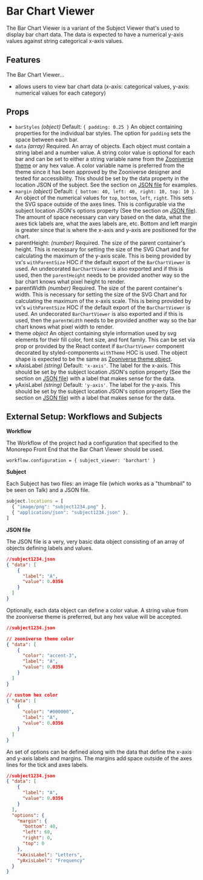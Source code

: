 # Bar Chart Viewer

The Bar Chart Viewer is a variant of the Subject Viewer that's used to
display bar chart data. The data is expected to have a numerical y-axis values against string categorical x-axis values.

## Features

The Bar Chart Viewer...
- allows users to view bar chart data (x-axis: categorical values, y-axis:
  numerical values for each category)

## Props

- `barStyles` _(object)_ Default: `{ padding: 0.25 }` An object containing properties for the individual bar styles. The option for `padding` sets the space between each bar.
- `data` _(array)_ Required. An array of objects. Each object must contain a string label and a number value. A string color value is optional for each bar and can be set to either a string variable name from the [Zooniverse theme](https://github.com/zooniverse/front-end-monorepo/tree/master/packages/lib-grommet-theme) or any hex value. A color variable name is preferred from the theme since it has been approved by the Zooniverse designer and tested for accessibility. This should be set by the data property in the location JSON of the subject. See the section on [JSON file](#JSON_file) for examples.
- `margin` _(object)_ Default: `{ bottom: 40, left: 40, right: 10, top: 10 }`. An object of the numerical values for `top`, `bottom`, `left`, `right`. This sets the SVG space outside of the axes lines. This is configurable via the subject location JSON's options property (See the section on [JSON file](#JSON_file)). The amount of space necessary can vary based on the data, what the axes tick labels are, what the axes labels are, etc. Bottom and left margin is greater since that is where the x-axis and y-axis are positioned for the chart.
- parentHeight: _(number)_ Required. The size of the parent container's height. This is necessary for setting the size of the SVG Chart and for calculating the maximum of the y-axis scale. This is being provided by vx's `withParentSize` HOC if the default export of the `BarChartViewer` is used. An undecorated `BarChartViewer` is also exported and if this is used, then the `parentHeight` needs to be provided another way so the bar chart knows what pixel height to render.
- parentWidth _(number)_ Required. The size of the parent container's width. This is necessary for setting the size of the SVG Chart and for calculating the maximum of the x-axis scale. This is being provided by vx's `withParentSize` HOC if the default export of the `BarChartViewer` is used. An undecorated `BarChartViewer` is also exported and if this is used, then the `parentWidth` needs to be provided another way so the bar chart knows what pixel width to render.
- theme _object_ An object containing style information used by svg elements for their fill color, font size, and font family. This can be set via prop or provided by the React context if `BarChartViewer` component decorated by styled-components `withTheme` HOC is used. The object shape is expected to be the same as [Zooniverse theme object](https://github.com/zooniverse/front-end-monorepo/tree/master/packages/lib-grommet-theme).
- xAxisLabel _(string)_ Default: `'x-axis'`. The label for the x-axis. This should be set by the subject location JSON's option property (See the section on [JSON file](#JSON_file)) with a label that makes sense for the data.
- yAxisLabel _(string)_ Default: `'y-axis'`. The label for the y-axis. This should be set by the subject location JSON's option property (See the section on [JSON file](#JSON_file)) with a label that makes sense for the data.

## External Setup: Workflows and Subjects

**Workflow**

The Workflow of the project had a configuration that specified to the Monorepo
Front End that the Bar Chart Viewer should be used.

`workflow.configuration = { subject_viewer: 'barchart' }`

**Subject**

Each Subject has two files: an image file (which works as a "thumbnail" to be
seen on Talk) and a JSON file.

``` js
subject.locations = [
  { "image/png": "subject1234.png" },
  { "application/json": "subject1234.json" },
]
```

**JSON file**

The JSON file is a very, very basic data object consisting of an array of objects defining labels and values.

``` json
//subject1234.json
{ "data": [
    {
      "label": "A",
      "value": 0.0356
    }
  ]
}
```

Optionally, each data object can define a color value. A string value from the zooniverse theme is preferred, but any hex value will be accepted.

``` json
//subject1234.json

// zooniverse theme color
{ "data": [
    {
      "color": "accent-3",
      "label": "A",
      "value": 0.0356
    }
  ]
}

// custom hex color
{ "data": [
    {
      "color": "#000000",
      "label": "A",
      "value": 0.0356
    }
  ]
}
```

An set of options can be defined along with the data that define the x-axis and y-axis labels and margins. The margins add space outside of the axes lines for the tick and axes labels.


``` json
//subject1234.json
{ "data": [
    {
      "label": "A",
      "value": 0.0356
    }
  ],
  "options": {
    "margin": {
      "bottom": 40,
      "left": 60,
      "right": 0,
      "top": 0
    },
    "xAxisLabel": "Letters",
    "yAxisLabel": "Frequency"
  }
}
```
